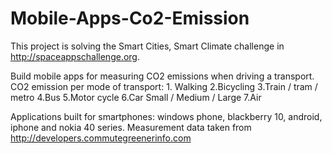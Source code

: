 Mobile-Apps-Co2-Emission
========================

This project is solving the Smart Cities, Smart Climate challenge in http://spaceappschallenge.org.

Build mobile apps for measuring CO2 emissions when driving a transport. CO2 emission per mode of transport: 1. Walking 2.Bicycling 3.Train / tram / metro 4.Bus 5.Motor cycle 6.Car Small / Medium / Large 7.Air

Applications built for smartphones: windows phone, blackberry 10, android, iphone and nokia 40 series. Measurement data taken from http://developers.commutegreenerinfo.com
